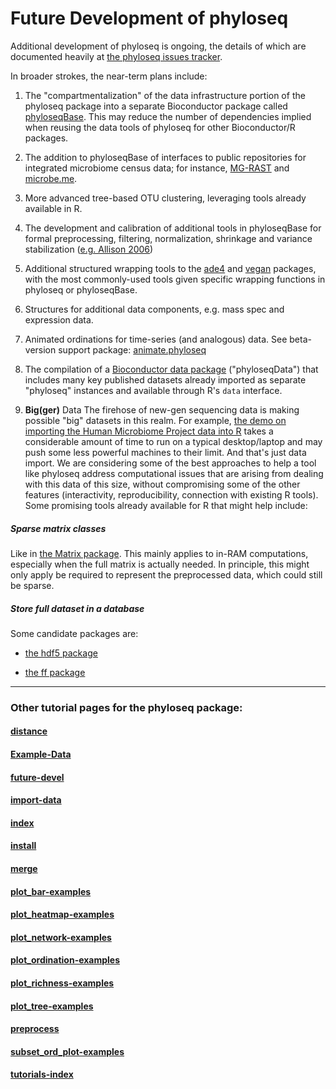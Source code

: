 
<link href="markdown.css" rel="stylesheet"></link>

Future Development of phyloseq
========================================================

Additional development of phyloseq is ongoing, the details of which are documented heavily at [the phyloseq issues tracker](https://github.com/joey711/phyloseq/issues).

In broader strokes, the near-term plans include:

1. The "compartmentalization" of the data infrastructure portion of the phyloseq package into a separate Bioconductor package called [phyloseqBase](https://github.com/joey711/phyloseq/issues/102). This may reduce the number of dependencies implied when reusing the data tools of phyloseq for other Bioconductor/R packages.

1. The addition to phyloseqBase of interfaces to public repositories for integrated microbiome census data; for instance, [MG-RAST](http://metagenomics.anl.gov/) and [microbe.me](http://microbio.me/qiime).

1. More advanced tree-based OTU clustering, leveraging tools already available in R.

1. The development and calibration of additional tools in phyloseqBase for formal preprocessing, filtering, normalization, shrinkage and variance stabilization ([e.g. Allison 2006](http://www.nature.com/nrg/journal/v7/n1/full/nrg1749.html)) 

1. Additional structured wrapping tools to the [ade4](http://cran.r-project.org/web/packages/ade4/index.html) and [vegan](http://cran.r-project.org/web/packages/vegan/index.html) packages, with the most commonly-used tools given specific wrapping functions in phyloseq or phyloseqBase.

1. Structures for additional data components, e.g. mass spec and expression data.

1. Animated ordinations for time-series (and analogous) data. See beta-version support package: [animate.phyloseq](https://github.com/joey711/animate.phyloseq)

1. The compilation of a [Bioconductor data package](http://www.bioconductor.org/packages/release/data/experiment/) ("phyloseqData") that includes many key published datasets already imported as separate "phyloseq" instances and available through R's `data` interface.

1. **Big(ger)** Data
The firehose of new-gen sequencing data is making possible "big" datasets in this realm. For example, [the demo on importing the Human Microbiome Project data into R](http://joey711.github.com/phyloseq-demo/HMP_import_example.html) takes a considerable amount of time to run on a typical desktop/laptop and may push some less powerful machines to their limit. And that's just data import. We are considering some of the best approaches to help a tool like phyloseq address computational issues that are arising from dealing with this data of this size, without compromising some of the other features (interactivity, reproducibility, connection with existing R tools). Some promising tools already available for R that might help include:

##### Sparse matrix classes
Like in [the Matrix package](http://cran.r-project.org/web/packages/Matrix/index.html). This mainly applies to in-RAM computations, especially when the full matrix is actually needed. In principle, this might only apply be required to represent the preprocessed data, which could still be sparse.

##### Store full dataset in a database
Some candidate packages are:

- [the hdf5 package](http://cran.r-project.org/web/packages/hdf5/index.html)

- [the ff package](http://cran.r-project.org/web/packages/ff/index.html)



---

### Other tutorial pages for the phyloseq package:

#### [distance](distance.html)

#### [Example-Data](Example-Data.html)

#### [future-devel](future-devel.html)

#### [import-data](import-data.html)

#### [index](index.html)

#### [install](install.html)

#### [merge](merge.html)

#### [plot_bar-examples](plot_bar-examples.html)

#### [plot_heatmap-examples](plot_heatmap-examples.html)

#### [plot_network-examples](plot_network-examples.html)

#### [plot_ordination-examples](plot_ordination-examples.html)

#### [plot_richness-examples](plot_richness-examples.html)

#### [plot_tree-examples](plot_tree-examples.html)

#### [preprocess](preprocess.html)

#### [subset_ord_plot-examples](subset_ord_plot-examples.html)

#### [tutorials-index](tutorials-index.html)

